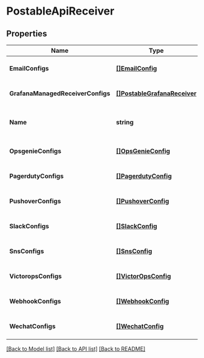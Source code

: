 # PostableApiReceiver

## Properties
Name | Type | Description | Notes
------------ | ------------- | ------------- | -------------
**EmailConfigs** | [**[]EmailConfig**](EmailConfig.md) |  | [optional] [default to null]
**GrafanaManagedReceiverConfigs** | [**[]PostableGrafanaReceiver**](PostableGrafanaReceiver.md) |  | [optional] [default to null]
**Name** | **string** | A unique identifier for this receiver. | [optional] [default to null]
**OpsgenieConfigs** | [**[]OpsGenieConfig**](OpsGenieConfig.md) |  | [optional] [default to null]
**PagerdutyConfigs** | [**[]PagerdutyConfig**](PagerdutyConfig.md) |  | [optional] [default to null]
**PushoverConfigs** | [**[]PushoverConfig**](PushoverConfig.md) |  | [optional] [default to null]
**SlackConfigs** | [**[]SlackConfig**](SlackConfig.md) |  | [optional] [default to null]
**SnsConfigs** | [**[]SnsConfig**](SNSConfig.md) |  | [optional] [default to null]
**VictoropsConfigs** | [**[]VictorOpsConfig**](VictorOpsConfig.md) |  | [optional] [default to null]
**WebhookConfigs** | [**[]WebhookConfig**](WebhookConfig.md) |  | [optional] [default to null]
**WechatConfigs** | [**[]WechatConfig**](WechatConfig.md) |  | [optional] [default to null]

[[Back to Model list]](../README.md#documentation-for-models) [[Back to API list]](../README.md#documentation-for-api-endpoints) [[Back to README]](../README.md)


